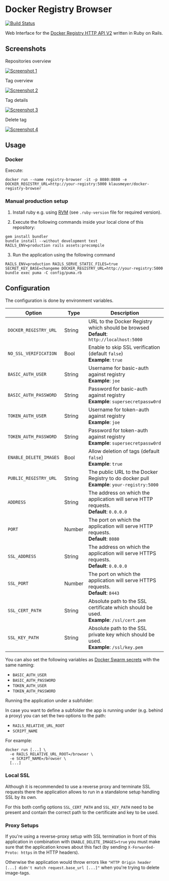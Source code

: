 # Docker Registry Browser

[![Build Status](https://travis-ci.org/klausmeyer/docker-registry-browser.svg?branch=master)](https://travis-ci.org/klausmeyer/docker-registry-browser)

Web Interface for the [Docker Registry HTTP API V2](https://docs.docker.com/registry/spec/api/) written in Ruby on Rails.

## Screenshots

Repositories overview

[![Screenshot 1](https://github.com/klausmeyer/docker-registry-browser/raw/master/docs/screenshot1_thumb.png "Screenshot 1")](https://github.com/klausmeyer/docker-registry-browser/raw/master/docs/screenshot1.png)

Tag overview

[![Screenshot 2](https://github.com/klausmeyer/docker-registry-browser/raw/master/docs/screenshot2_thumb.png "Screenshot 2")](https://github.com/klausmeyer/docker-registry-browser/raw/master/docs/screenshot2.png)

Tag details

[![Screenshot 3](https://github.com/klausmeyer/docker-registry-browser/raw/master/docs/screenshot3_thumb.png "Screenshot 3")](https://github.com/klausmeyer/docker-registry-browser/raw/master/docs/screenshot3.png)

Delete tag

[![Screenshot 4](https://github.com/klausmeyer/docker-registry-browser/raw/master/docs/screenshot4_thumb.png "Screenshot 4")](https://github.com/klausmeyer/docker-registry-browser/raw/master/docs/screenshot4.png)

## Usage

### Docker

Execute:

```
docker run --name registry-browser -it -p 8080:8080 -e DOCKER_REGISTRY_URL=http://your-registry:5000 klausmeyer/docker-registry-browser
```

### Manual production setup

1) Install ruby e.g. using [RVM](http://rvm.io) (see `.ruby-version` file for required version).

2) Execute the following commands inside your local clone of this repository:

```
gem install bundler
bundle install --without development test
RAILS_ENV=production rails assets:precompile
```

3) Run the application using the following command

```
RAILS_ENV=production RAILS_SERVE_STATIC_FILES=true SECRET_KEY_BASE=changeme DOCKER_REGISTRY_URL=http://your-registry:5000 bundle exec puma -C config/puma.rb
```

## Configuration

The configuration is done by environment variables.

| Option                 | Type   | Description                                                                                  |
| ---------------------- | ------ | -------------------------------------------------------------------------------------------- |
| `DOCKER_REGISTRY_URL`  | String | URL to the Docker Registry which should be browsed<br>**Default**: `http://localhost:5000`   |
| `NO_SSL_VERIFICATION`  | Bool   | Enable to skip SSL verification (default `false`)<br>**Example**: `true`                     |
| `BASIC_AUTH_USER`      | String | Username for basic-auth against registry<br>**Example**: `joe`                               |
| `BASIC_AUTH_PASSWORD`  | String | Password for basic-auth against registry<br>**Example**: `supersecretpassw0rd`               |
| `TOKEN_AUTH_USER`      | String | Username for token-auth against registry<br>**Example**: `joe`                               |
| `TOKEN_AUTH_PASSWORD`  | String | Password for token-auth against registry<br>**Example**: `supersecretpassw0rd`               |
| `ENABLE_DELETE_IMAGES` | Bool   | Allow deletion of tags (default `false`)<br>**Example**: `true`                              |
| `PUBLIC_REGISTRY_URL`  | String | The public URL to the Docker Registry to do docker pull<br>**Example**: `your-registry:5000` |
| `ADDRESS`              | String | The address on which the application will serve HTTP requests.<br>**Default**: `0.0.0.0`     |
| `PORT`                 | Number | The port on which the application will serve HTTP requests.<br>**Default**: `8080`           |
| `SSL_ADDRESS`          | String | The address on which the application will serve HTTPS requests.<br>**Default**: `0.0.0.0`    |
| `SSL_PORT`             | Number | The port on which the application will serve HTTPS requests.<br>**Default**: `8443`          |
| `SSL_CERT_PATH`        | String | Absolute path to the SSL certificate which should be used.<br>**Example**: `/ssl/cert.pem`   |
| `SSL_KEY_PATH`         | String | Absolute path to the SSL private key which should be used.<br>**Example**: `/ssl/key.pem`    |

You can also set the following variables as [Docker Swarm secrets](https://docs.docker.com/engine/swarm/secrets/) with the same naming:

* `BASIC_AUTH_USER`
* `BASIC_AUTH_PASSWORD`
* `TOKEN_AUTH_USER`
* `TOKEN_AUTH_PASSWORD`

Running the application under a subfolder:

In case you want to define a subfolder the app is running under (e.g. behind a proxy) you can set the two options to the path:
* `RAILS_RELATIVE_URL_ROOT`
* `SCRIPT_NAME`

For example:

```
docker run [...] \
  -e RAILS_RELATIVE_URL_ROOT=/browser \
  -e SCRIPT_NAME=/browser \
  [...]
```

### Local SSL

Although it is recommended to use a reverse proxy and terminate SSL requests there the application allows to run in a standalone setup handling SSL by its own.

For this both config options `SSL_CERT_PATH` and `SSL_KEY_PATH` need to be present and contain the correct path to the certificate and key to be used.

### Proxy Setups

If you're using a reverse-proxy setup with SSL termination in front of this application in combination with `ENABLE_DELETE_IMAGES=true` you must make sure that the application knows about this fact (by sending `X-Forwarded-Proto: https` in the HTTP headers).

Otherwise the application would throw errors like `"HTTP Origin header [...] didn't match request.base_url [...]"` when you're trying to delete image-tags.
